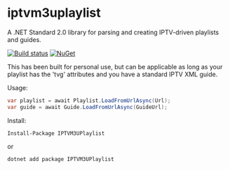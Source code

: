 # iptvm3uplaylist
A .NET Standard 2.0 library for parsing and creating IPTV-driven playlists and guides.

[![Build status](https://ci.appveyor.com/api/projects/status/4ap8lsjgrswnjpxr?svg=true)](https://ci.appveyor.com/project/tylerrichey/iptvm3uplaylist) [![NuGet](https://img.shields.io/nuget/v/IPTVM3UPlaylist.svg)](https://www.nuget.org/packages/IPTVM3UPlaylist/)

This has been built for personal use, but can be applicable as long as your playlist has the 'tvg' attributes and you have a standard IPTV XML guide.

Usage:
```c#
var playlist = await Playlist.LoadFromUrlAsync(Url);
var guide = await Guide.LoadFromUrlAsync(GuideUrl);
```
Install:
```
Install-Package IPTVM3UPlaylist
```
or
```
dotnet add package IPTVM3UPlaylist
````

